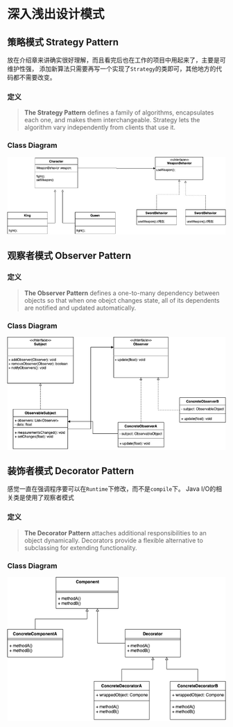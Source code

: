 # 深入浅出设计模式

## 策略模式 Strategy Pattern
放在介绍章来讲确实很好理解，而且看完后也在工作的项目中用起来了，主要是可维护性强，
添加新算法只需要再写一个实现了`Strategy`的类即可，其他地方的代码都不需要改变。
### 定义
> **The Strategy Pattern** defines a family of algorithms, encapsulates each one, and makes them interchangeable.
> Strategy lets the algorithm vary independently from clients that use it.
### Class Diagram
![策略模式类图](imgs/StrategyPatternClassDiagram.jpg)


## 观察者模式 Observer Pattern
### 定义
> **The Observer Pattern** defines a one-to-many dependency between objects so that when one obejct changes state, all of its dependents are notified and updated automatically.
### Class Diagram
![观察者模式类图](imgs/ObserverPattern.jpg)

## 装饰者模式 Decorator Pattern
感觉一直在强调程序要可以在`Runtime`下修改，而不是`compile`下。 Java I/O的相关类是使用了观察者模式
### 定义 
> **The Decorator Pattern** attaches additional responsibilities to an object dynamically. Decorators provide a flexible alternative to subclassing for extending functionality.

### Class Diagram
![装饰者模式类图](imgs/DecoratorPattern.png)


